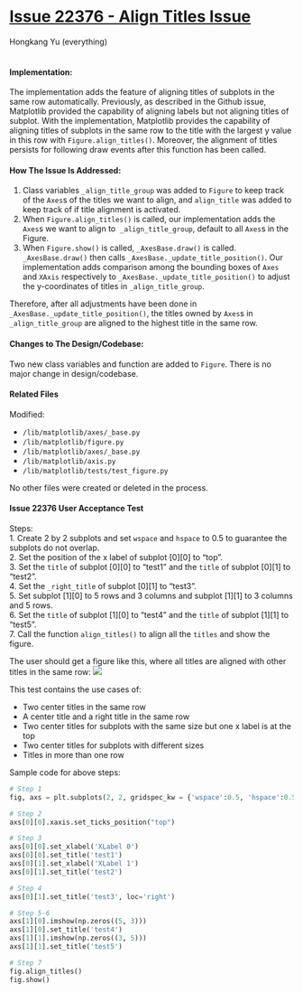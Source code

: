 # [Issue 22376 - Align Titles Issue](https://github.com/matplotlib/matplotlib/issues/22376)
Hongkang Yu (everything)
<br /><br />

#### Implementation:
The implementation adds the feature of aligning titles of subplots in the same row automatically. Previously, as described in the Github issue, Matplotlib provided the capability of aligning labels but not aligning titles of subplot. With the implementation, Matplotlib provides the capability of aligning titles of subplots in the same row to the title with the largest y value in this row with `Figure.align_titles()`. Moreover, the alignment of titles persists for following draw events after this function has been called.

#### How The Issue Is Addressed:
1. Class variables `_align_title_group` was added to `Figure` to keep track of the `Axes`s of the titles we want to align, and `align_title` was added to keep track of if title alignment is activated. 
2. When `Figure.align_titles()` is called, our implementation adds the `Axes`s we want to align to  `_align_title_group`, default to all `Axes`s in the Figure.
3. When `Figure.show()` is called, `_AxesBase.draw()` is called.  `_AxesBase.draw()` then calls `_AxesBase._update_title_position()`. Our implementation adds comparison among the bounding boxes of `Axes` and `XAxis` respectively to `_AxesBase._update_title_position()` to adjust the y-coordinates of titles in `_align_title_group`.

Therefore, after all adjustments have been done in `_AxesBase._update_title_position()`, the titles owned by `Axes`s in `_align_title_group` are aligned to the highest title in the same row.

#### Changes to The Design/Codebase:
Two new class variables and function are added to `Figure`. There is no major change in design/codebase.

#### Related Files
Modified:
* `/lib/matplotlib/axes/_base.py`
* `/lib/matplotlib/figure.py`
* `/lib/matplotlib/axes/_base.py`
* `/lib/matplotlib/axis.py`
* `/lib/matplotlib/tests/test_figure.py`

No other files were created or deleted in the process.

#### Issue 22376 User Acceptance Test
Steps:\
1. Create 2 by 2 subplots and set `wspace` and `hspace` to 0.5 to guarantee the subplots do not overlap.\
2. Set the position of the x label of subplot \[0]\[0] to “top”.\
3. Set the `title` of subplot \[0]\[0] to “test1” and the `title` of subplot \[0]\[1] to “test2”.\
4. Set the `_right_title` of subplot \[0]\[1] to “test3”.\
5. Set subplot \[1]\[0] to 5 rows and 3 columns and subplot \[1]\[1] to 3 columns and 5 rows.\
6. Set the `title` of subplot \[1]\[0] to “test4” and the `title` of subplot \[1]\[1] to “test5”.\
7. Call the function `align_titles()` to align all the `titles` and show the figure.

The user should get a figure like this, where all titles are aligned with other titles in the same row:
![](file:///C:/Users/lande/AppData/Local/Packages/oice_16_974fa576_32c1d314_278/AC/Temp/msohtmlclip1/01/clip_image002.jpg)

This test contains the use cases of:
* Two center titles in the same row
* A center title and a right title in the same row
* Two center titles for subplots with the same size but one x label is at the top
* Two center titles for subplots with different sizes
* Titles in more than one row

Sample code for above steps:
```python
# Step 1  
fig, axs = plt.subplots(2, 2, gridspec_kw = {'wspace':0.5, 'hspace':0.5})  

# Step 2  
axs[0][0].xaxis.set_ticks_position("top")  

# Step 3  
axs[0][0].set_xlabel('XLabel 0')  
axs[0][0].set_title('test1')  
axs[0][1].set_xlabel('XLabel 1')  
axs[0][1].set_title('test2')  

# Step 4  
axs[0][1].set_title('test3', loc='right')  

# Step 5-6  
axs[1][0].imshow(np.zeros((5, 3)))  
axs[1][0].set_title('test4')  
axs[1][1].imshow(np.zeros((3, 5)))  
axs[1][1].set_title('test5')  

# Step 7  
fig.align_titles()  
fig.show()
```

